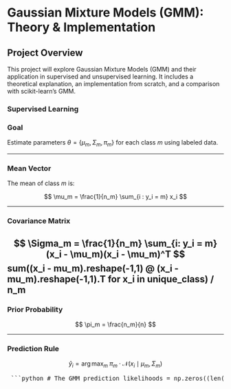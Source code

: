 # Gaussian Mixture Models (GMM): Theory & Implementation

## Project Overview

This project will explore Gaussian Mixture Models (GMM) and their application in supervised and unsupervised learning. 
It includes a theoretical explanation, an implementation from scratch, and a comparison with scikit-learn’s GMM.

### Supervised Learning
### Goal

Estimate parameters $\theta = \{ \mu_m, \Sigma_m, \pi_m \}$ for each class $m$ using labeled data.

---

### Mean Vector

The mean of class $m$ is:

$$
\mu_m = \frac{1}{n_m} \sum_{i : y_i = m} x_i
$$

---

### Covariance Matrix

$$
\Sigma_m = \frac{1}{n_m} \sum_{i: y_i = m} (x_i - \mu_m)(x_i - \mu_m)^T
$$
sum((x_i - mu_m).reshape(-1,1) @ (x_i - mu_m).reshape(-1,1).T for x_i in unique_class) / n_m
---

### Prior Probability

$$
\pi_m = \frac{n_m}{n}
$$

---

### Prediction Rule

$$
\hat{y}_i = \arg\max_m \; \pi_m \cdot \mathcal{N}(x_i \mid \mu_m, \Sigma_m)
$$

<pre> ```python # The GMM prediction likelihoods = np.zeros((len(X), self.n_components)) for k in range(self.n_components): likelihoods[:, k] = self.priors[k] * multivariate_normal.pdf( X, mean=self.means[k], cov=self.covariances[k] ) y_pred = np.argmax(likelihoods, axis=1) ``` </pre>
